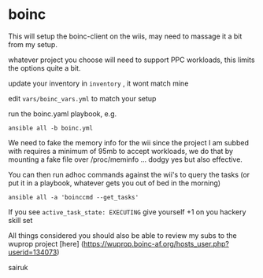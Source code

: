 # boinc

This will setup the boinc-client on the wiis, may need to massage it a bit from
my setup.

whatever project you choose will need to support PPC workloads, this limits the 
options quite a bit.

update your inventory in ``` inventory ``` , it wont match mine

edit ```vars/boinc_vars.yml``` to match your setup

run the boinc.yaml playbook, e.g.

``` ansible all -b boinc.yml ```

We need to fake the memory info for the wii since the project I am subbed with 
requires a minimum of 95mb to accept workloads, we do that by mounting a fake
file over /proc/meminfo ... dodgy yes but also effective.


You can then run adhoc commands against the wii's to query the tasks (or put it 
in a playbook, whatever gets you out of bed in the morning)

``` ansible all -a 'boinccmd --get_tasks' ```

If you see ``` active_task_state: EXECUTING ``` give yourself +1 on you hackery
skill set


All things considered you should also be able to review my subs to the wuprop 
project [here] (https://wuprop.boinc-af.org/hosts_user.php?userid=134073)

sairuk
